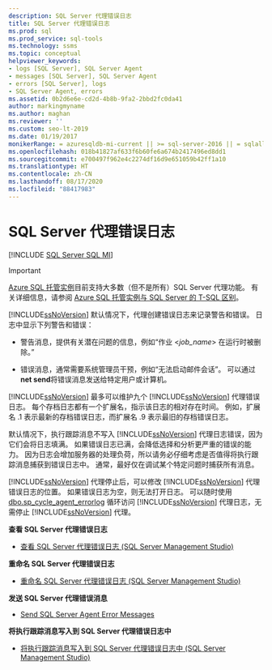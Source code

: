 ```yaml
---
description: SQL Server 代理错误日志
title: SQL Server 代理错误日志
ms.prod: sql
ms.prod_service: sql-tools
ms.technology: ssms
ms.topic: conceptual
helpviewer_keywords:
- logs [SQL Server], SQL Server Agent
- messages [SQL Server], SQL Server Agent
- errors [SQL Server], logs
- SQL Server Agent, errors
ms.assetid: 0b2d6e6e-cd2d-4b8b-9fa2-2bbd2fc0da41
author: markingmyname
ms.author: maghan
ms.reviewer: ''
ms.custom: seo-lt-2019
ms.date: 01/19/2017
monikerRange: = azuresqldb-mi-current || >= sql-server-2016 || = sqlallproducts-allversions
ms.openlocfilehash: 018b41827af633f6b60fe6a674b2417496ed8dd1
ms.sourcegitcommit: e700497f962e4c2274df16d9e651059b42ff1a10
ms.translationtype: HT
ms.contentlocale: zh-CN
ms.lasthandoff: 08/17/2020
ms.locfileid: "88417983"
---
```

# <a name="sql-server-agent-error-log"></a>SQL Server 代理错误日志

[!INCLUDE [SQL Server SQL MI](../../includes/applies-to-version/sql-asdbmi.md)]

> [!IMPORTANT]  
> [Azure SQL 托管实例](https://docs.microsoft.com/azure/sql-database/sql-database-managed-instance)目前支持大多数（但不是所有）SQL Server 代理功能。 有关详细信息，请参阅 [Azure SQL 托管实例与 SQL Server 的 T-SQL 区别](https://docs.microsoft.com/azure/sql-database/sql-database-managed-instance-transact-sql-information#sql-server-agent)。

[!INCLUDE[ssNoVersion](../../includes/ssnoversion-md.md)] 默认情况下，代理创建错误日志来记录警告和错误。 日志中显示下列警告和错误：  
  
-   警告消息，提供有关潜在问题的信息，例如“作业 \<*job_name*> 在运行时被删除。”  
  
-   错误消息，通常需要系统管理员干预，例如“无法启动邮件会话”。 可以通过 **net send**将错误消息发送给特定用户或计算机。  
  
[!INCLUDE[ssNoVersion](../../includes/ssnoversion-md.md)] 最多可以维护九个 [!INCLUDE[ssNoVersion](../../includes/ssnoversion-md.md)] 代理错误日志。 每个存档日志都有一个扩展名，指示该日志的相对存在时间。 例如，扩展名 .1 表示最新的存档错误日志，而扩展名 .9 表示最旧的存档错误日志。  
  
默认情况下，执行跟踪消息不写入 [!INCLUDE[ssNoVersion](../../includes/ssnoversion-md.md)] 代理日志错误，因为它们会将日志填满。 如果错误日志已满，会降低选择和分析更严重的错误的能力。 因为日志会增加服务器的处理负荷，所以请务必仔细考虑是否值得将执行跟踪消息捕获到错误日志中。 通常，最好仅在调试某个特定问题时捕获所有消息。  
  
[!INCLUDE[ssNoVersion](../../includes/ssnoversion-md.md)] 代理停止后，可以修改 [!INCLUDE[ssNoVersion](../../includes/ssnoversion-md.md)] 代理错误日志的位置。 如果错误日志为空，则无法打开日志。 可以随时使用 [dbo.sp_cycle_agent_errorlog](https://docs.microsoft.com/sql/relational-databases/system-stored-procedures/sp-cycle-agent-errorlog-transact-sql?view=sql-server-2017) 循环访问 [!INCLUDE[ssNoVersion](../../includes/ssnoversion-md.md)] 代理日志，无需停止 [!INCLUDE[ssNoVersion](../../includes/ssnoversion-md.md)] 代理。  
  
**查看 SQL Server 代理错误日志**  
  
-   [查看 SQL Server 代理错误日志 (SQL Server Management Studio)](../../ssms/agent/view-sql-server-agent-error-log-sql-server-management-studio.md)  
  
**重命名 SQL Server 代理错误日志**  
  
-   [重命名 SQL Server 代理错误日志 (SQL Server Management Studio)](../../ssms/agent/rename-a-sql-server-agent-error-log-sql-server-management-studio.md)  
  
**发送 SQL Server 代理错误消息**  
  
-   [Send SQL Server Agent Error Messages](../../ssms/agent/send-sql-server-agent-error-messages.md)  
  
**将执行跟踪消息写入到 SQL Server 代理错误日志中**  
  
-   [将执行跟踪消息写入到 SQL Server 代理错误日志中 (SQL Server Management Studio)](../../ssms/agent/write-execution-trace-messages-to-sql-server-agent-log-ssms.md)  
  
